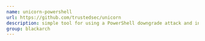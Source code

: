 ```yaml
---
name: unicorn-powershell
url: https://github.com/trustedsec/unicorn
description: simple tool for using a PowerShell downgrade attack and inject shellcode straight into memory. URL : https://github.com/trustedsec/unicorn Groups : blackarch blackarch-backdoor blackarch-exploitation
group: blackarch
---
```

